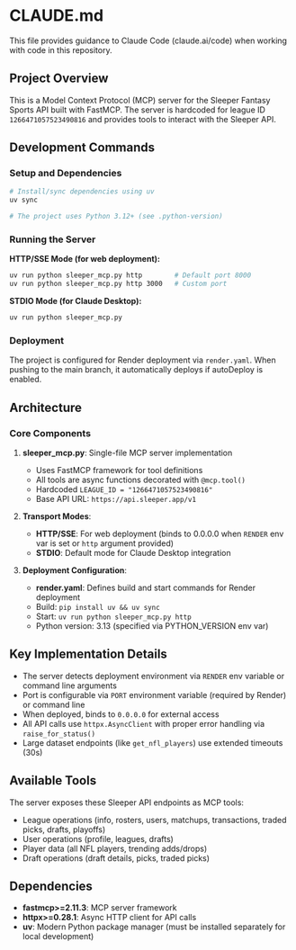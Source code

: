 # CLAUDE.md

This file provides guidance to Claude Code (claude.ai/code) when working with code in this repository.

## Project Overview

This is a Model Context Protocol (MCP) server for the Sleeper Fantasy Sports API built with FastMCP. The server is hardcoded for league ID `1266471057523490816` and provides tools to interact with the Sleeper API.

## Development Commands

### Setup and Dependencies
```bash
# Install/sync dependencies using uv
uv sync

# The project uses Python 3.12+ (see .python-version)
```

### Running the Server

**HTTP/SSE Mode (for web deployment):**
```bash
uv run python sleeper_mcp.py http        # Default port 8000
uv run python sleeper_mcp.py http 3000   # Custom port
```

**STDIO Mode (for Claude Desktop):**
```bash
uv run python sleeper_mcp.py
```

### Deployment

The project is configured for Render deployment via `render.yaml`. When pushing to the main branch, it automatically deploys if autoDeploy is enabled.

## Architecture

### Core Components

1. **sleeper_mcp.py**: Single-file MCP server implementation
   - Uses FastMCP framework for tool definitions
   - All tools are async functions decorated with `@mcp.tool()`
   - Hardcoded `LEAGUE_ID = "1266471057523490816"`
   - Base API URL: `https://api.sleeper.app/v1`

2. **Transport Modes**:
   - **HTTP/SSE**: For web deployment (binds to 0.0.0.0 when `RENDER` env var is set or `http` argument provided)
   - **STDIO**: Default mode for Claude Desktop integration

3. **Deployment Configuration**:
   - **render.yaml**: Defines build and start commands for Render deployment
   - Build: `pip install uv && uv sync`
   - Start: `uv run python sleeper_mcp.py http`
   - Python version: 3.13 (specified via PYTHON_VERSION env var)

## Key Implementation Details

- The server detects deployment environment via `RENDER` env variable or command line arguments
- Port is configurable via `PORT` environment variable (required by Render) or command line
- When deployed, binds to `0.0.0.0` for external access
- All API calls use `httpx.AsyncClient` with proper error handling via `raise_for_status()`
- Large dataset endpoints (like `get_nfl_players`) use extended timeouts (30s)

## Available Tools

The server exposes these Sleeper API endpoints as MCP tools:
- League operations (info, rosters, users, matchups, transactions, traded picks, drafts, playoffs)
- User operations (profile, leagues, drafts)
- Player data (all NFL players, trending adds/drops)
- Draft operations (draft details, picks, traded picks)

## Dependencies

- **fastmcp>=2.11.3**: MCP server framework
- **httpx>=0.28.1**: Async HTTP client for API calls
- **uv**: Modern Python package manager (must be installed separately for local development)